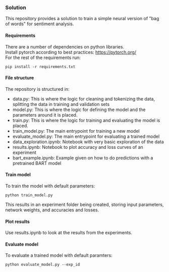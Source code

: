 ### Solution

This repository provides a solution to train a simple neural version of "bag of words" for sentiment analysis.


#### Requirements
There are a number of dependencies on python libraries.  
Install pytorch according to best practices: https://pytorch.org/  
For the rest of the requirements run:
```
pip install -r requirements.txt
```


#### File structure
The repository is structured in:  
- data.py: This is where the logic for cleaning and tokenizing the data, splitting the data in training and validation sets
- model.py: This is where the logic for defining the model and the parameters around it is placed.
- train.py: This is where the logic for training and evaluating the model is placed. 
- train_model.py: The main entrypoint for training a new model
- evaluate_model.py: The main entrypoint for evaluating a trained model
- data_exploration.ipynb: Notebook with very basic exploration of the data
- results.ipynb: Notebook to plot accuracy and loss curves of an experiment
- bart_example.ipynb: Example given on how to do predictions with a pretrained BART model

#### Train model

To train the model with default parameters:  
```
python train_model.py
```

This results in an experiment folder being created, storing input parameters, network weights, and accuracies and losses.


#### Plot results

Use results.ipynb to look at the results from the experiments.


#### Evaluate model

To evaluate a trained model with default paramters:

```
python evaluate_model.py --exp_id 
```

